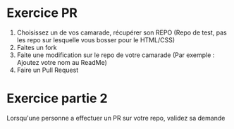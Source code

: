 # Exercice PR

1. Choisissez un de vos camarade, récupérer son REPO (Repo de test, pas les repo sur lesquelle vous bosser pour le HTML/CSS)
2. Faites un fork
3. Faite une modification sur le repo de votre camarade (Par exemple : Ajoutez votre nom au ReadMe)
4. Faire un Pull Request


# Exercice partie 2
Lorsqu'une personne a effectuer un PR sur votre repo, validez sa demande